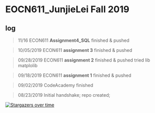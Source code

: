 # EOCN611_JunjieLei Fall 2019

## log
> 11/16
ECON611 **Assignment4_SQL** finished & pushed

>10/05/2019 
ECON611 **assignment 3** finished & pushed

> 09/28/2019
ECON611 **assignment 2** finished & pushed
tried lib matplolib

> 09/18/2019
ECON611 **assignment 1** finished & pushed
 
> 09/02/2019
CodeAcademy finished

> 08/23/2019
Initial handshake; repo created;



[![Stargazers over time](https://starchart.cc/JunjieLeiCoe/ECON611_JunjieLei.svg)](https://starchart.cc/JunjieLeiCoe/ECON611_JunjieLei)
      
